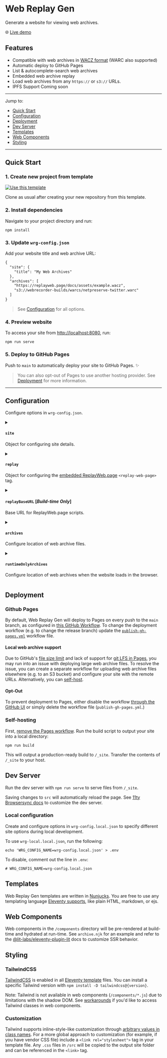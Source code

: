 # Web Replay Gen

Generate a website for viewing web archives.

:globe_with_meridians: [Live demo](https://webrecorder.github.io/web-replay-gen/)

## Features

- Compatible with web archives in [WACZ format](https://specs.webrecorder.net/wacz/latest/) (WARC also supported)
- Automatic deploy to GitHub Pages
- List & autocomplete-search web archives
- Embedded web archive replay
- Load web archives from any `https://` or `s3://` URLs.
- IPFS Support Coming soon

---

Jump to:

- [Quick Start](#quick-start)
- [Configuration](#configuration)
- [Deployment](#deployment)
- [Dev Server](#dev-server)
- [Templates](#templates)
- [Web Components](#web-components)
- [Styling](#styling)

---

## Quick Start

### 1. Create new project from template

[![Use this template](https://img.shields.io/badge/Use_this_template-informational)](https://github.com/webrecorder/web-replay-gen/generate)

Clone as usual after creating your new repository from this template.

### 2. Install dependencies

Navigate to your project directory and run:

```shell
npm install
```

### 3. Update `wrg-config.json`

Add your website title and web archive URL:

```diff
{
  "site": {
    "title": "My Web Archives"
  },
  "archives": [
    "https://replayweb.page/docs/assets/example.wacz",
    "s3://webrecorder-builds/warcs/netpreserve-twitter.warc"
  ]
}
```

> See [Configuration](#configuration) for all options.

### 4. Preview website

To access your site from <http://localhost:8080>, run:

```shell
npm run serve
```

### 5. Deploy to GitHub Pages

Push to `main` to automatically deploy your site to GitHub Pages. :sparkles:

> You can also opt-out of Pages to use another hosting provider. See [Deployment](#deployment) for more information.

---

## Configuration

Configure options in `wrg-config.json`.

<details>
<summary>

#### `site`

Object for configuring site details.

</summary>

| Key            | Default Value    | Value Type |                                                                     |
| -------------- | ---------------- | ---------- | ------------------------------------------------------------------- |
| `site`         | `{}`             | `Object`   |                                                                     |
| `site.title`   | `"Web Archives"` | `string`   | Website title, used in browser title bar and as the primary heading |
| `site.url`     | `""`             | `string`   | Website base URL                                                    |
| `site.logoSrc` | `""`             | `string`   | Website logo, any valid `<img>` `src`                               |

</details>

<details>
<summary>

#### `replay`

Object for configuring the [embedded ReplayWeb.page](https://replayweb.page/docs/embedding) `<replay-web-page>` tag.

</summary>

| Key                 | Default Value  | Value Type                        |                                                                                               |
| ------------------- | -------------- | --------------------------------- | --------------------------------------------------------------------------------------------- |
| `replay`            | `{}`           | `Object`                          |                                                                                               |
| `replay.embed`      | `"replayonly"` | `"replayonly"\|"full"\|"default"` | ReplayWeb.page [`embed` option](https://replayweb.page/docs/embedding#embedding-options)      |
| `replay.replayBase` | `"./replay/"`  | `"./replay/"\|string"`            | ReplayWeb.page [`replayBase` option](https://replayweb.page/docs/embedding#embedding-options) |

</details>

<details>
<summary>

#### `replayBaseURL` [_Build-time Only_]

Base URL for ReplayWeb.page scripts.

</summary>

| Key             | Default Value                                  | Value Type |                                                                                                   |
| --------------- | ---------------------------------------------- | ---------- | ------------------------------------------------------------------------------------------------- |
| `replayBaseURL` | `"https://cdn.jsdelivr.net/npm/replaywebpage"` | `string`   | Base URL for ReplayWeb.page scripts. `replay.version` will be ignored if a base URL is specified. |

This option can only be set at build-time (i.e. when you run `npm run build`.) Updates to `replayBaseURL` in your output `_site/wrg-config.json` file will have no effect.

</details>

<details>
<summary>

#### `archives`

Configure location of web archive files.

</summary>

| Key        | Default Value | Value Type                                                |
| ---------- | ------------- | --------------------------------------------------------- |
| `archives` | `undefined`   | `undefined\|string\|string[]\|{name:string;url:string}[]` |

Pre-process and render static HTML based on archive data. Option values can be:

- JSON array of plain URL strings or an object with `name` and `url`
- Relative path to directory containing `.wacz` files
- Relative path to `.txt` file with newline-separated list of remote URLs
- Relative path to JSON file with an `archives` key where the value is a JSON array

Paths should be relative to your project root (i.e. where you execute your `npm run build` command.) Examples:

```js
{
  "archives": "./wacz-files/"
}
```

```js
{
  "archives": "data/archives.json"
}
```

Example JSON array:

```js
{
  "archives": [
    // Plain URL string:
    "https://replayweb.page/docs/assets/example.wacz"

    // Plain URL string to S3 bucket
    "s3://my-bucket/a/archive.wacz",

    // Object with name and URL:
    {
      "name": "My Web Archive",
      "url": "s3://my-bucket/b/archive.wacz"
    }
  ]
}
```

</details>

<details>
<summary>

#### `runtimeOnlyArchives`

Configure location of web archives when the website loads in the browser.

</summary>

| Key                   | Default Value | Value Type          |                                                        |
| --------------------- | ------------- | ------------------- | ------------------------------------------------------ |
| `runtimeOnlyArchives` | `undefined`   | `undefined\|string` | Path to JSON file with `archives`, relative to `_site` |

By default, the generator configures the location of your archives at build-time (i.e. when you run `npm run build`) in order to pre-process data and render static HTML based on that data. However, you may have a use case where you need to check archive locations every time the website loads in the browser. Setting `runtimeOnlyArchives` enables you to do things like configure and update archive data without redeploying your entire website.

Caveats:

- The generated sitemap will no longer list a page per archive.
- JSON data must conform to an array of objects with `url` and optionally `name`.

See [runtime-only-archives](./examples/runtime-only-archives/) for a more in-depth example.

</details>

## Deployment

### Github Pages

By default, Web Replay Gen will deploy to Pages on every push to the `main` branch, as configured in [this GitHub Workflow](.github/workflows/publish-gh-pages.yml). To change the deployment workflow (e.g. to change the release branch) update the [`publish-gh-pages.yml`](.github/workflows/publish-gh-pages.yml) workflow file.

#### Local web archive support

Due to GitHub's [file size limit](https://docs.github.com/en/repositories/working-with-files/managing-large-files/about-large-files-on-github#file-size-limits) and lack of support for [git LFS in Pages](https://docs.github.com/en/repositories/working-with-files/managing-large-files/about-git-large-file-storage), you may run into an issue with deploying large web archive files. To resolve the issue, you can create a separate workflow for uploading web archive files elsewhere (e.g. to an S3 bucket) and configure your site with the remote URLs. Alternatively, you can [self-host](#self-hosting).

#### Opt-Out

To prevent deployment to Pages, either disable the workflow [through the GitHub UI](https://docs.github.com/en/actions/managing-workflow-runs/disabling-and-enabling-a-workflow) or simply delete the workflow file (`publish-gh-pages.yml`.)

### Self-hosting

First, [remove the Pages workflow](#opt-out). Run the build script to output your site into a local directory:

```
npm run build
```

This will output a production-ready build to `/_site`. Transfer the contents of `/_site` to your host.

## Dev Server

Run the dev server with `npm run serve` to serve files from `/_site`.

Saving changes to `src` will automatically reload the page. See [11ty Browsersync docs](https://www.11ty.dev/docs/server-browsersync/) to customize the dev server.

### Local configuration

Create and configure options in `wrg-config.local.json` to specify different site options during local development.

To use `wrg-local.local.json`, run the following:

```
echo 'WRG_CONFIG_NAME=wrg-config.local.json' > .env
```

To disable, comment out the line in `.env`:

```
# WRG_CONFIG_NAME=wrg-config.local.json
```

## Templates

Web Replay Gen templates are written in [Nunjucks](https://mozilla.github.io/nunjucks/templating.html). You are free to use any templating language [Eleventy supports](https://www.11ty.dev/docs/languages/), like plain HTML, markdown, or ejs.

## Web Components

Web components in the `/components` directory will be pre-rendered at build-time and hydrated at run-time. See `archive.njk` for an example and refer to the [@lit-labs/eleventy-plugin-lit](https://github.com/lit/lit/tree/main/packages/labs/eleventy-plugin-lit) docs to customize SSR behavior.

## Styling

### TailwindCSS

[TailwindCSS](https://tailwindcss.com/) is enabled in all [Eleventy template](https://www.11ty.dev/docs/languages/) files. You can install a specific Tailwind version with `npm install -D tailwindcss@{version}`.

Note: Tailwind is not available in web components (`/components/*.js`) due to limitations with the shadow DOM. See [workarounds](https://github.com/tailwindlabs/tailwindcss/discussions/1935) if you'd like to access Tailwind classes in web components.

### Customization

Tailwind supports inline-style-like customization through [arbitrary values in class names](https://tailwindcss.com/docs/adding-custom-styles#using-arbitrary-values). For a more global approach to customization (for example, if you have vendor CSS file) include a `<link rel="stylesheet">` tag in your template file. Any `.css` files in `/src` will be copied to the output site folder and can be referenced in the `<link>` tag.
